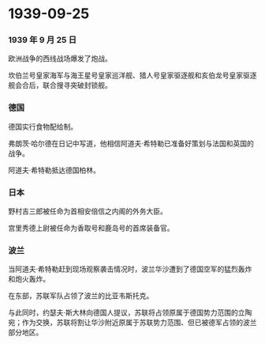 # 1939-09-25

### 1939 年 9 月 25 日

欧洲战争的西线战场爆发了炮战。

坎伯兰号皇家海军与海王星号皇家巡洋舰、猎人号皇家驱逐舰和亥伯龙号皇家驱逐舰会合后，联合搜寻突破封锁舰。

### 德国

德国实行食物配给制。

弗朗茨·哈尔德在日记中写道，他相信阿道夫·希特勒已准备好策划与法国和英国的战争。

阿道夫·希特勒抵达德国柏林。

### 日本

野村吉三郎被任命为首相安倍信之内阁的外务大臣。

宫里秀德上尉被任命为香取号和鹿岛号的首席装备官。

### 波兰

当阿道夫·希特勒赶到现场观察袭击情况时，波兰华沙遭到了德国空军的猛烈轰炸和炮火轰炸。

在东部，苏联军队占领了波兰的比亚韦斯托克。

与此同时，约瑟夫·斯大林向德国人提议，苏联将占领原属于德国势力范围的立陶宛；作为交换，苏联将割让华沙附近原属于苏联势力范围、但已被德军占领的波兰部分地区。